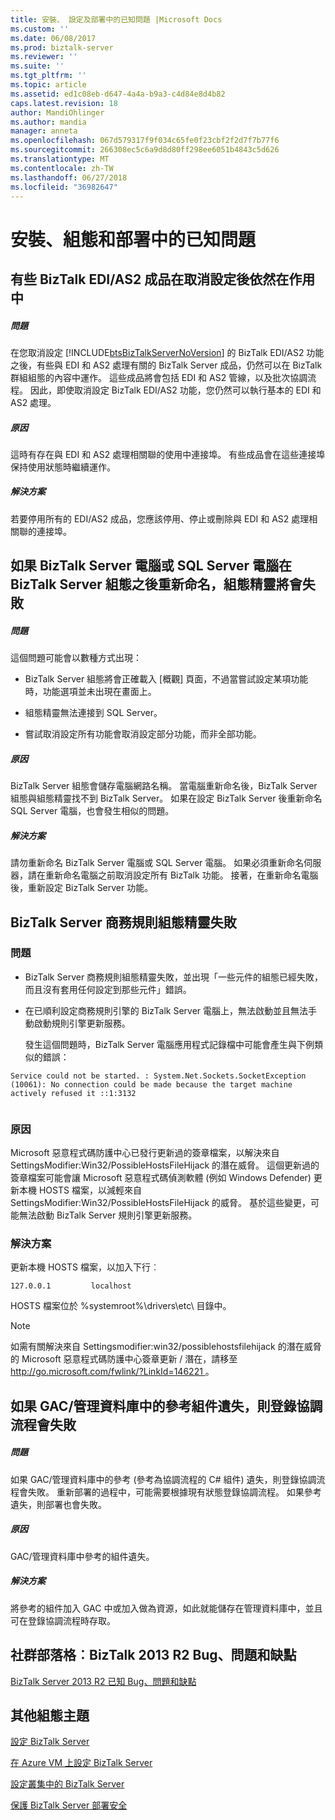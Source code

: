 ```yaml
---
title: 安裝、 設定及部署中的已知問題 |Microsoft Docs
ms.custom: ''
ms.date: 06/08/2017
ms.prod: biztalk-server
ms.reviewer: ''
ms.suite: ''
ms.tgt_pltfrm: ''
ms.topic: article
ms.assetid: ed1c08eb-d647-4a4a-b9a3-c4d84e8d4b82
caps.latest.revision: 18
author: MandiOhlinger
ms.author: mandia
manager: anneta
ms.openlocfilehash: 067d579317f9f034c65fe0f23cbf2f2d7f7b77f6
ms.sourcegitcommit: 266308ec5c6a9d8d80ff298ee6051b4843c5d626
ms.translationtype: MT
ms.contentlocale: zh-TW
ms.lasthandoff: 06/27/2018
ms.locfileid: "36982647"
---
```

# <a name="known-issues-in-installation-configuration-and-deployment"></a>安裝、組態和部署中的已知問題
## <a name="some-biztalk-edias2-artifacts-are-still-active-after-unconfiguring"></a>有些 BizTalk EDI/AS2 成品在取消設定後依然在作用中  
  
##### <a name="problem"></a>問題  
 在您取消設定 [!INCLUDE[btsBizTalkServerNoVersion](../includes/btsbiztalkservernoversion-md.md)] 的 BizTalk EDI/AS2 功能之後，有些與 EDI 和 AS2 處理有關的 BizTalk Server 成品，仍然可以在 BizTalk 群組組態的內容中運作。 這些成品將會包括 EDI 和 AS2 管線，以及批次協調流程。 因此，即使取消設定 BizTalk EDI/AS2 功能，您仍然可以執行基本的 EDI 和 AS2 處理。  
  
##### <a name="cause"></a>原因  
 這時有存在與 EDI 和 AS2 處理相關聯的使用中連接埠。 有些成品會在這些連接埠保持使用狀態時繼續運作。  
  
##### <a name="resolution"></a>解決方案  
 若要停用所有的 EDI/AS2 成品，您應該停用、停止或刪除與 EDI 和 AS2 處理相關聯的連接埠。  
  
## <a name="if-the-biztalk-server-computer-or-sql-server-computer-is-renamed-after-biztalk-server-configuration-the-configuration-wizard-will-fail"></a>如果 BizTalk Server 電腦或 SQL Server 電腦在 BizTalk Server 組態之後重新命名，組態精靈將會失敗  
  
##### <a name="problem"></a>問題  
 這個問題可能會以數種方式出現：  
  
-   BizTalk Server 組態將會正確載入 [概觀] 頁面，不過當嘗試設定某項功能時，功能選項並未出現在畫面上。  
  
-   組態精靈無法連接到 SQL Server。  
  
-   嘗試取消設定所有功能會取消設定部分功能，而非全部功能。  
  
##### <a name="cause"></a>原因  
 BizTalk Server 組態會儲存電腦網路名稱。 當電腦重新命名後，BizTalk Server 組態與組態精靈找不到 BizTalk Server。 如果在設定 BizTalk Server 後重新命名 SQL Server 電腦，也會發生相似的問題。  
  
##### <a name="resolution"></a>解決方案  
 請勿重新命名 BizTalk Server 電腦或 SQL Server 電腦。 如果必須重新命名伺服器，請在重新命名電腦之前取消設定所有 BizTalk 功能。 接著，在重新命名電腦後，重新設定 BizTalk Server 功能。  
  
## <a name="the-biztalk-server-business-rules-configuration-wizard-fails"></a>BizTalk Server 商務規則組態精靈失敗  
  
### <a name="problem"></a>問題  
  
- BizTalk Server 商務規則組態精靈失敗，並出現「一些元件的組態已經失敗，而且沒有套用任何設定到那些元件」錯誤。  
  
- 在已順利設定商務規則引擎的 BizTalk Server 電腦上，無法啟動並且無法手動啟動規則引擎更新服務。  
  
  發生這個問題時，BizTalk Server 電腦應用程式記錄檔中可能會產生與下例類似的錯誤：  
  
```  
Service could not be started. : System.Net.Sockets.SocketException (10061): No connection could be made because the target machine actively refused it ::1:3132  
  
```  
  
### <a name="cause"></a>原因  
 Microsoft 惡意程式碼防護中心已發行更新過的簽章檔案，以解決來自 SettingsModifier:Win32/PossibleHostsFileHijack 的潛在威脅。 這個更新過的簽章檔案可能會讓 Microsoft 惡意程式碼偵測軟體 (例如 Windows Defender) 更新本機 HOSTS 檔案，以減輕來自 SettingsModifier:Win32/PossibleHostsFileHijack 的威脅。 基於這些變更，可能無法啟動 BizTalk Server 規則引擎更新服務。  
  
### <a name="resolution"></a>解決方案  
 更新本機 HOSTS 檔案，以加入下行︰  
  
```  
127.0.0.1         localhost  
```  
  
 HOSTS 檔案位於 %systemroot%\drivers\etc\ 目錄中。  
  
> [!NOTE]
>  如需有關解決來自 Settingsmodifier:win32/possiblehostsfilehijack 的潛在威脅的 Microsoft 惡意程式碼防護中心簽章更新 / 潛在，請移至[ http://go.microsoft.com/fwlink/?LinkId=146221 ](http://go.microsoft.com/fwlink/?LinkId=146221)。  
  
## <a name="enlistment-of-an-orchestration-fails-if-referenced-assemblies-are-missing-from-the-gacmgmt-db"></a>如果 GAC/管理資料庫中的參考組件遺失，則登錄協調流程會失敗  
  
##### <a name="problem"></a>問題  
 如果 GAC/管理資料庫中的參考 (參考為協調流程的 C# 組件) 遺失，則登錄協調流程會失敗。 重新部署的過程中，可能需要根據現有狀態登錄協調流程。 如果參考遺失，則部署也會失敗。  
  
##### <a name="cause"></a>原因  
 GAC/管理資料庫中參考的組件遺失。  
  
##### <a name="resolution"></a>解決方案  
 將參考的組件加入 GAC 中或加入做為資源，如此就能儲存在管理資料庫中，並且可在登錄協調流程時存取。  

## <a name="community-blog-biztalk-2013-r2-bugs-issues--quirks"></a>社群部落格︰BizTalk 2013 R2 Bug、問題和缺點

[BizTalk Server 2013 R2 已知 Bug、問題和缺點](https://cdijkgraaf.wordpress.com/2016/08/12/biztalk-2013-r2-known-bugs-issues-quirks/)
  
## <a name="additional-configuration-topics"></a>其他組態主題  
  
 [設定 BizTalk Server](../install-and-config-guides/configure-biztalk-server.md)  
  
 [在 Azure VM 上設定 BizTalk Server](http://msdn.microsoft.com/library/azure/jj248689.aspx)  
  
  [設定叢集中的 BizTalk Server](../install-and-config-guides/configure-biztalk-server-in-a-cluster.md)
  
 [保護 BizTalk Server 部署安全](../install-and-config-guides/securing-your-biztalk-server-deployment.md)  
  